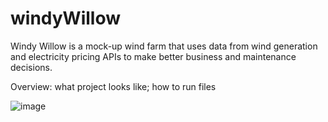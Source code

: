 # windyWillow
Windy Willow is a mock-up wind farm that uses data from wind generation and electricity pricing APIs to make better business and maintenance decisions. 

Overview: what project looks like; how to run files

![image](https://user-images.githubusercontent.com/65284472/103562042-ba374500-4eba-11eb-830a-9e19f405f903.png)
